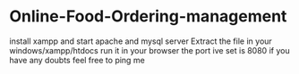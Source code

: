# Online-Food-Ordering-management
install xampp and start apache and mysql server
Extract the file in your windows/xampp/htdocs
run it in your browser the port ive set is 8080
if you have any doubts feel free to ping me
